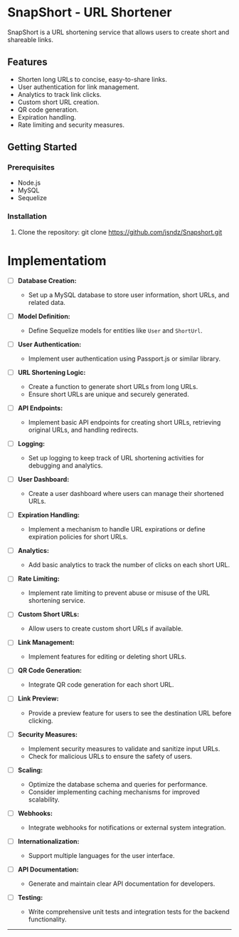 # SnapShort - URL Shortener

SnapShort is a URL shortening service that allows users to create short and shareable links.


## Features

- Shorten long URLs to concise, easy-to-share links.
- User authentication for link management.
- Analytics to track link clicks.
- Custom short URL creation.
- QR code generation.
- Expiration handling.
- Rate limiting and security measures.

## Getting Started

### Prerequisites

- Node.js
- MySQL
- Sequelize

### Installation

1. Clone the repository:
   git clone  https://github.com/jsndz/Snapshort.git


# Implementatiom


- [ ] **Database Creation:**
  - Set up a MySQL database to store user information, short URLs, and related data.

- [ ] **Model Definition:**
  - Define Sequelize models for entities like `User` and `ShortUrl`.

- [ ] **User Authentication:**
  - Implement user authentication using Passport.js or similar library.

- [ ] **URL Shortening Logic:**
  - Create a function to generate short URLs from long URLs.
  - Ensure short URLs are unique and securely generated.

- [ ] **API Endpoints:**
  - Implement basic API endpoints for creating short URLs, retrieving original URLs, and handling redirects.

- [ ] **Logging:**
  - Set up logging to keep track of URL shortening activities for debugging and analytics.

- [ ] **User Dashboard:**
  - Create a user dashboard where users can manage their shortened URLs.

- [ ] **Expiration Handling:**
  - Implement a mechanism to handle URL expirations or define expiration policies for short URLs.

- [ ] **Analytics:**
  - Add basic analytics to track the number of clicks on each short URL.

- [ ] **Rate Limiting:**
  - Implement rate limiting to prevent abuse or misuse of the URL shortening service.

- [ ] **Custom Short URLs:**
  - Allow users to create custom short URLs if available.

- [ ] **Link Management:**
  - Implement features for editing or deleting short URLs.

- [ ] **QR Code Generation:**
  - Integrate QR code generation for each short URL.

- [ ] **Link Preview:**
  - Provide a preview feature for users to see the destination URL before clicking.

- [ ] **Security Measures:**
  - Implement security measures to validate and sanitize input URLs.
  - Check for malicious URLs to ensure the safety of users.

- [ ] **Scaling:**
  - Optimize the database schema and queries for performance.
  - Consider implementing caching mechanisms for improved scalability.

- [ ] **Webhooks:**
  - Integrate webhooks for notifications or external system integration.

- [ ] **Internationalization:**
  - Support multiple languages for the user interface.

- [ ] **API Documentation:**
  - Generate and maintain clear API documentation for developers.

- [ ] **Testing:**
  - Write comprehensive unit tests and integration tests for the backend functionality.

---
